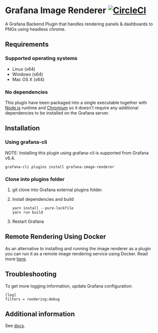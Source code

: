 # Grafana Image Renderer [![CircleCI](https://circleci.com/gh/grafana/grafana-image-renderer.svg?style=svg)](https://circleci.com/gh/grafana/grafana-image-renderer)

A Grafana Backend Plugin that handles rendering panels &amp; dashboards to PNGs using headless chrome.

## Requirements

### Supported operating systems

- Linux (x64)
- Windows (x64)
- Mac OS X (x64)

### No dependencies

This plugin have been packaged into a single executable together with [Node.js](https://nodejs.org/) runtime and [Chromium](https://www.chromium.org/Home) so it doesn't require any additional dependencies to be installed on the Grafana server.

## Installation

### Using grafana-cli

NOTE: Installing this plugin using grafana-cli is supported from Grafana v6.4.

```
grafana-cli plugins install grafana-image-renderer
```

### Clone into plugins folder

1. git clone into Grafana external plugins folder.
2. Install dependencies and build

    ```
    yarn install --pure-lockfile
    yarn run build
    ```

3. Restart Grafana

## Remote Rendering Using Docker

As an alternative to installing and running the image renderer as a plugin you can run it as a remote image rendering service using Docker. Read more [here](https://github.com/grafana/grafana-image-renderer/blob/master/docs/remote_rendering_using_docker.md).

## Troubleshooting

To get more logging information, update Grafana configuration:

```
[log]
filters = rendering:debug
```

## Additional information

See [docs](https://github.com/grafana/grafana-image-renderer/blob/master/docs/index.md).